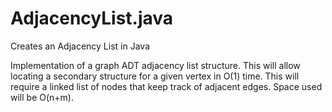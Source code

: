 # AdjacencyList.java
Creates an Adjacency List in Java

Implementation of a graph ADT adjacency list structure.
This will allow locating a secondary structure for a given
vertex in O(1) time. This will require a linked list of nodes
that keep track of adjacent edges. Space used will be O(n+m).
